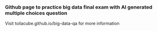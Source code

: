 ### Github page to practice big data final exam with AI generated multiple choices question
Visit toilacube.github.io/big-data-qa for more information
